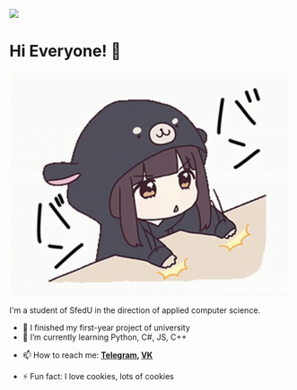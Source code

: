 ![](https://komarev.com/ghpvc/?username=Pr0gger1)
# Hi Everyone! 👋
<img src="https://github.com/Pr0gger1/Pr0gger1/blob/main/assets/menhera-chan-chibi.gif" alt="Hello"/>

I'm a student of SfedU in the direction of applied computer science.
- 🔭 I finished my first-year project of university
- 🌱 I’m currently learning Python, C#, JS, C++
<!-- 👯 I’m looking to collaborate on ...
- 🤔 I’m looking for help with ...
- 💬 Ask me about ... -->
- 📫 How to reach me:  **[Telegram](https://t.me/progger01), [VK](https://vk.com/4m0gus)**
<!-- - 😄 Pronouns: ... -->
- ⚡ Fun fact: I love cookies, lots of cookies
